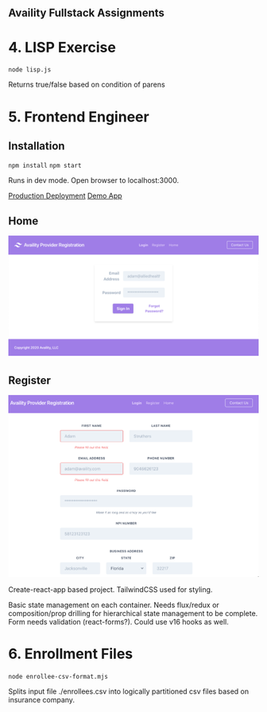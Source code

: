 ## Availity Fullstack Assignments

# 4. LISP Exercise

`node lisp.js`

Returns true/false based on condition of parens

# 5. Frontend Engineer

## Installation

`npm install`
`npm start`

Runs in dev mode. Open browser to localhost:3000.

[Production Deployment](https://availity-app.code-lorde.now.sh)
[Demo App](https://availity-app.now.sh)

## Home
![alt text](https://github.com/tsmada/availity-app/raw/master/public/Home.png "Home")

## Register
![alt text](https://github.com/tsmada/availity-app/raw/master/public/Register.png "Register")

Create-react-app based project. TailwindCSS used for styling.

Basic state management on each container. Needs flux/redux or composition/prop drilling for
hierarchical state management to be complete. Form needs validation (react-forms?). Could 
use v16 hooks as well.

# 6. Enrollment Files

`node enrollee-csv-format.mjs`

Splits input file ./enrollees.csv into logically partitioned csv files based on insurance company.